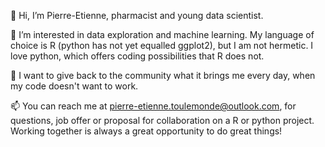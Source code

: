 👋 Hi, I’m Pierre-Etienne, pharmacist and young data scientist.

👀 I’m interested in data exploration and machine learning.
      My language of choice is R (python has not yet equalled ggplot2), but I am not hermetic. 
      I love python, which offers coding possibilities that R does not.
    
💞️ I want to give back to the community what it brings me every day, when my code doesn't want to work.

📫 You can reach me at pierre-etienne.toulemonde@outlook.com, for questions, job offer or proposal for collaboration on a R or python project. 
      Working together is always a great opportunity to do great things!

<!---
petoulemonde/petoulemonde is a ✨ special ✨ repository because its `README.md` (this file) appears on your GitHub profile.
You can click the Preview link to take a look at your changes.
--->
